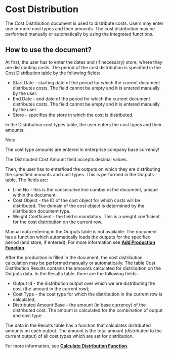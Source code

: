 # Cost Distribution

The Cost Distribution document is used to distribute costs. Users may enter one or more cost types and their amounts. The cost distribution may be performed manually or automatically by using the integrated functions.

## How to use the document?

At first, the user has to enter the dates and (if necessary) store, where they are distributing costs. The period of the cost distribution is specified in the Cost Distribution table by the following fields:

- Start Date - starting date of the period for which the current document distributes costs. The field cannot be empty and it is entered manually by the user. 
- End Date - end date of the period for which the current document distributes costs. The field cannot be empty and it is entered manually by the user.
- Store - specifies the store in which the cost is distributed.

In the Distribution cost types table, the user enters the cost types and their amounts.

> [!NOTE]  
> The cost type amounts are entered in enterprise company base currency!

The Distributed Cost Amount field accepts decimal values.

Then, the user has to enter/load the outputs on which they are distributing the specified amounts and cost types. This is performed in the Outputs table. The fields are:

- Line No - this is the consecutive line number in the document, unique within the document.
- Cost Object - the ID of the cost object for which costs will be distributed. The domain of the cost object is determined by the distribution document type.
- Weight Coefficient - the field is mandatory. This is a weight coefficient for the cost distribution on the current row.

Manual data entering in the Outputs table is not available. The document has a function which automatically loads the outputs for the specified period (and store, if entered). For more information see **[Add Production Function](https://github.com/ErpNetDocs/tech/blob/master/modules/financials/cost-accounting/add-production-function.md)**.

After the production is filled in the document, the cost distribution calculation may be performed manually or automatically. The table Cost Distribution Results contains the amounts calculated for distribution on the Outputs data. In the Results table, there are the following fields:

- Output Id - the distribution output over which we are distributing the cost (the amount in the current row);
- Cost Type - the cost type for which the distribution in the current row is calculated;
- Distributed Amount Base - the amount (in base currency) of the distributed cost. The amount is calculated for the combination of output and cost type. 

The data in the Results table has a function that calculates distributed amounts on each output. The amount is the total amount (distributed to the current output) of all cost types which are set for distribution. 

For more information, see **[Calculate Distribution Function](https://github.com/ErpNetDocs/tech/blob/master/modules/financials/cost-accounting/calculate-distribution-function.md)**.


